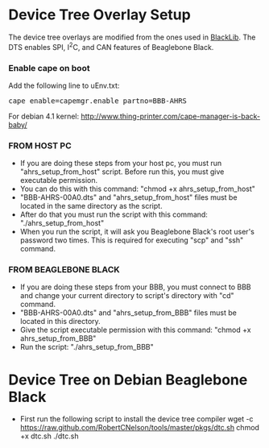 # Device Tree Overlay Setup

The device tree overlays are modified from the ones used in [BlackLib](https://github.com/yigityuce/BlackLib). The DTS enables SPI, I<sup>2</sup>C, and CAN features of Beaglebone Black. 

### Enable cape on boot
Add the following line to uEnv.txt: <pre>cape_enable=capemgr.enable_partno=BBB-AHRS</pre>
For debian 4.1 kernel: http://www.thing-printer.com/cape-manager-is-back-baby/

### FROM HOST PC
- If you are doing these steps from your host pc, you must run "ahrs\_setup\_from_host" script. Before run this, you must give executable permission.
- You can do this with this command: "chmod +x ahrs\_setup\_from_host"
- "BBB-AHRS-00A0.dts" and "ahrs\_setup\_from_host" files must be located in the same directory as the script.
- After do that you must run the script with this command: "./ahrs\_setup\_from_host"
- When you run the script, it will ask you Beaglebone Black's root user's password two times. This is required for executing "scp" and "ssh" command.

### FROM BEAGLEBONE BLACK
- If you are doing these steps from your BBB, you must connect to BBB and
change your current directory to script's directory with "cd" command.
- "BBB-AHRS-00A0.dts" and "ahrs\_setup\_from_BBB" files must be located in this directory.
- Give the script executable permission with this command: "chmod +x ahrs\_setup\_from_BBB"
- Run the script: "./ahrs\_setup\_from_BBB"

# Device Tree on Debian Beaglebone Black
- First run the following script to install the device tree compiler
wget -c https://raw.github.com/RobertCNelson/tools/master/pkgs/dtc.sh 
chmod +x dtc.sh 
./dtc.sh

